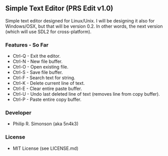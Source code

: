## Simple Text Editor (PRS Edit v1.0)

Simple text editor designed for Linux/Unix. I will be designing it also for Windows/OSX, but that will be version 0.2. In other words, the next version (which will use SDL2 for cross-platform).

### Features - So Far

 - Ctrl-Q - Exit the editor.
 - Ctrl-N - New file buffer.
 - Ctrl-O - Open existing file.
 - Ctrl-S - Save file buffer.
 - Ctrl-F - Search text for string.
 - Ctrl-K - Delete current line of text.
 - Ctrl-E - Clear entire paste buffer.
 - Ctrl-U - Undo last deleted line of text (removes line from copy buffer).
 - Ctrl-P - Paste entire copy buffer.

### Developer

 - Philip R. Simonson (aka 5n4k3)

### License

 - MIT License (see LICENSE.md)

